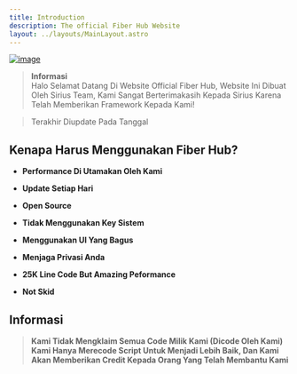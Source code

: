 ```yaml
---
title: Introduction
description: The official Fiber Hub Website
layout: ../layouts/MainLayout.astro
---
```


[![image](https://cdn.discordapp.com/attachments/1117745373939781672/1119465815163555921/image.png)](https://discord.gg/sirius)

> **Informasi** <br/>
> Halo Selamat Datang Di Website Official Fiber Hub, Website Ini Dibuat Oleh Sirius Team, Kami Sangat Berterimakasih Kepada Sirius Karena Telah Memberikan Framework Kepada Kami! <br/>

> Terakhir Diupdate Pada Tanggal **<lastupdate/>**

## Kenapa Harus Menggunakan Fiber Hub?

- **Performance Di Utamakan Oleh Kami**
-  **Update Setiap Hari**
-  **Open Source**
-  **Tidak Menggunakan Key Sistem**

  - **Menggunakan UI Yang Bagus**
  - **Menjaga Privasi Anda**
  - **25K Line Code But Amazing Peformance**

-  **Not Skid**

## Informasi

> **Kami Tidak Mengklaim Semua Code Milik Kami (Dicode Oleh Kami) Kami Hanya Merecode Script Untuk Menjadi Lebih Baik, Dan Kami Akan Memberikan Credit Kepada Orang Yang Telah Membantu Kami**
